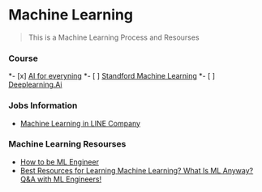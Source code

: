 # Machine Learning

> This is a Machine Learning Process and Resourses

### Course
*- [x] [AI for everyning](https://www.coursera.org/learn/ai-for-everyone/home/welcome)
*- [ ] [Standford Machine Learning](https://www.coursera.org/learn/machine-learning)
*- [ ] [Deeplearning.Ai](https://www.deeplearning.ai/)

### Jobs Information
* [Machine Learning in LINE Company](https://www.slideshare.net/linecorp/machine-learning-at-line-124120738)


### Machine Learning Resourses
* [How to be ML Engineer](https://github.com/ZuzooVn/machine-learning-for-software-engineers?fbclid=IwAR2S4_R0vkPKzDsoEb8TOdsIwxUXvxw-29S7F80z4WyXY_-loI_tcE7JLAE#machine-learning-mastery)
* [Best Resources for Learning Machine Learning? What Is ML Anyway? Q&A with ML Engineers!](https://www.youtube.com/watch?v=3EoRJR9kxAw&t=1s)




